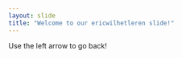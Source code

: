 ```yaml
---
layout: slide
title: "Welcome to our ericwilhetleren slide!"
---
```

Use the left arrow to go back!
